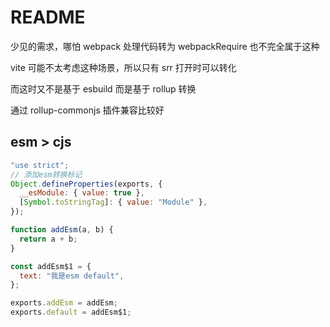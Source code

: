 # README

少见的需求，哪怕 webpack 处理代码转为 webpackRequire 也不完全属于这种

vite 可能不太考虑这种场景，所以只有 srr 打开时可以转化

而这时又不是基于 esbuild 而是基于 rollup 转换

通过 rollup-commonjs 插件兼容比较好

## esm > cjs

```js
"use strict";
// 添加esm转换标记
Object.defineProperties(exports, {
  __esModule: { value: true },
  [Symbol.toStringTag]: { value: "Module" },
});

function addEsm(a, b) {
  return a + b;
}

const addEsm$1 = {
  text: "我是esm default",
};

exports.addEsm = addEsm;
exports.default = addEsm$1;
```
